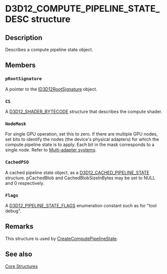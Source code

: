 # D3D12_COMPUTE_PIPELINE_STATE_DESC structure

## Description

Describes a compute pipeline state object.

## Members

### `pRootSignature`

A pointer to the [ID3D12RootSignature](https://learn.microsoft.com/windows/win32/api/d3d12/nn-d3d12-id3d12rootsignature) object.

### `CS`

A [D3D12_SHADER_BYTECODE](https://learn.microsoft.com/windows/win32/api/d3d12/ns-d3d12-d3d12_shader_bytecode) structure that describes the compute shader.

### `NodeMask`

For single GPU operation, set this to zero. If there are multiple GPU nodes, set bits to identify the nodes (the device's physical adapters) for which the compute pipeline state is to apply.
Each bit in the mask corresponds to a single node.
Refer to [Multi-adapter systems](https://learn.microsoft.com/windows/win32/direct3d12/multi-engine).

### `CachedPSO`

A cached pipeline state object, as a [D3D12_CACHED_PIPELINE_STATE](https://learn.microsoft.com/windows/win32/api/d3d12/ns-d3d12-d3d12_cached_pipeline_state) structure. pCachedBlob and CachedBlobSizeInBytes may be set to NULL and 0 respectively.

### `Flags`

A [D3D12_PIPELINE_STATE_FLAGS](https://learn.microsoft.com/windows/win32/api/d3d12/ne-d3d12-d3d12_pipeline_state_flags) enumeration constant such as for "tool debug".

## Remarks

This structure is used by [CreateComputePipelineState](https://learn.microsoft.com/windows/win32/api/d3d12/nf-d3d12-id3d12device-createcomputepipelinestate).

## See also

[Core Structures](https://learn.microsoft.com/windows/win32/direct3d12/direct3d-12-structures)